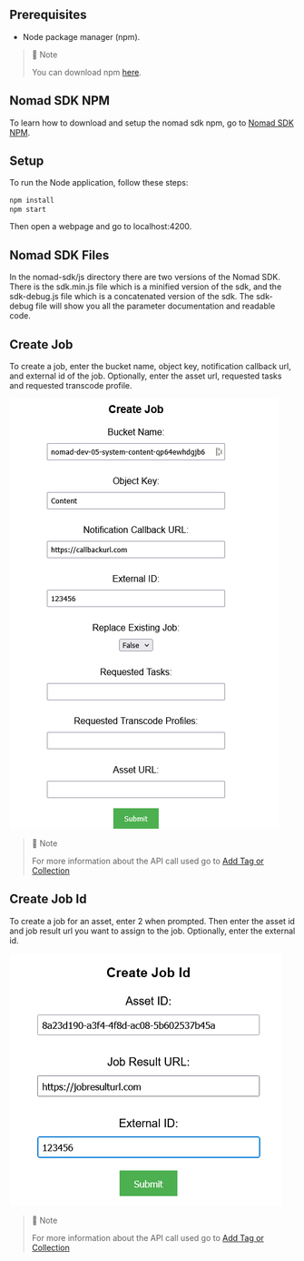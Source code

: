 ## Prerequisites

- Node package manager (npm).

> 📘 Note
> 
> You can download npm [here](https://nodejs.org/en/download).

## Nomad SDK NPM

To learn how to download and setup the nomad sdk npm, go to [Nomad SDK NPM](https://github.com/Nomad-Media/nomad-sdk/tree/main/nomad-sdk-npm).

## Setup

To run the Node application, follow these steps:
```
npm install
npm start
```

Then open a webpage and go to localhost:4200.

## Nomad SDK Files

In the nomad-sdk/js directory there are two versions of the Nomad SDK. There is the sdk.min.js file which is a minified version of the sdk, and the sdk-debug.js file which is a concatenated version of the sdk. The sdk-debug file will show you all the parameter documentation and readable code.

## Create Job

To create a job, enter the bucket name, object key, notification callback url, and external id of the job. Optionally, enter the asset url, requested tasks and requested transcode profile.

![](images/create-job.png)

> 📘 Note
> 
> For more information about the API call used go to [Add Tag or Collection](https://developer.nomad-cms.com/docs/create-job)

## Create Job Id

To create a job for an asset, enter 2 when prompted. Then enter the asset id and job result url you want to assign to the job. Optionally, enter the external id.

![](images/create-job-id.png)

> 📘 Note
> 
> For more information about the API call used go to [Add Tag or Collection](https://developer.nomad-cms.com/docs/create-job-id)